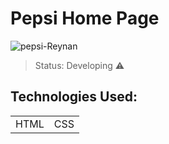 <h1>Pepsi Home Page</h1>

![pepsi-Reynan](https://user-images.githubusercontent.com/90296084/194408988-45eebdcb-0571-4854-a3b7-df6fbc91735e.png)

>Status: Developing ⚠️

## Technologies Used:

<table>
  <tr>
    <td>HTML</td>
    <td>CSS</td>
  </tr>
</table>
